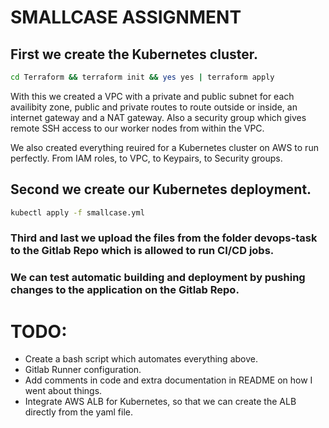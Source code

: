 # SMALLCASE ASSIGNMENT

## First we create the Kubernetes cluster.

```sh
cd Terraform && terraform init && yes yes | terraform apply
```

With this we created a VPC with a private and public subnet for each availibity zone, public and private routes to route outside or inside, an internet gateway and a NAT gateway. Also a security group which gives remote SSH access to our worker nodes from within the VPC.

We also created everything reuired for a Kubernetes cluster on AWS to run perfectly. From IAM roles, to VPC, to Keypairs, to Security groups.

## Second we create our Kubernetes deployment.

```sh
kubectl apply -f smallcase.yml
```

### Third and last we upload the files from the folder devops-task to the Gitlab Repo which is allowed to run CI/CD jobs.

### We can test automatic building and deployment by pushing changes to the application on the Gitlab Repo.

# TODO:

- Create a bash script which automates everything above.
- Gitlab Runner configuration.
- Add comments in code and extra documentation in README on how I went about things.
- Integrate AWS ALB for Kubernetes, so that we can create the ALB directly from the yaml file.